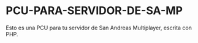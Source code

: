 # PCU-PARA-SERVIDOR-DE-SA-MP
Esto es una PCU para tu servidor de San Andreas Multiplayer, escrita con PHP. 
